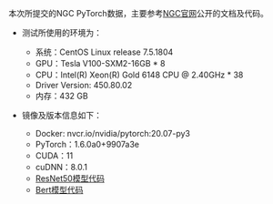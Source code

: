 <!-- omit in toc -->

本次所提交的NGC PyTorch数据，主要参考[NGC官网](https://github.com/NVIDIA/DeepLearningExamples/tree/master/PyTorch)公开的文档及代码。

- 测试所使用的环境为：
  - 系统：CentOS Linux release 7.5.1804
  - GPU：Tesla V100-SXM2-16GB * 8
  - CPU：Intel(R) Xeon(R) Gold 6148 CPU @ 2.40GHz * 38
  - Driver Version: 450.80.02
  - 内存：432 GB

- 镜像及版本信息如下：
  - Docker: nvcr.io/nvidia/pytorch:20.07-py3
  - PyTorch：1.6.0a0+9907a3e
  - CUDA：11
  - cuDNN：8.0.1
  - [ResNet50模型代码](https://github.com/NVIDIA/DeepLearningExamples/tree/master/PyTorch/Classification/ConvNets/resnet50v1.5)
  - [Bert模型代码](https://github.com/NVIDIA/DeepLearningExamples/tree/master/PyTorch/LanguageModeling/BERT)
